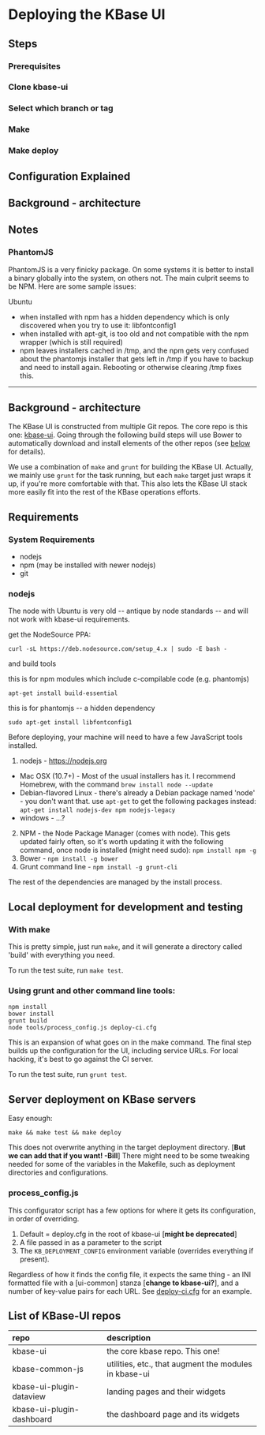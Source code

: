 # Deploying the KBase UI


## Steps

### Prerequisites


### Clone kbase-ui


### Select which branch or tag


### Make


### Make deploy


## Configuration Explained


## Background - architecture


## Notes

### PhantomJS 

PhantomJS is a very finicky package. On some systems it is better to install a binary globally into the system, on others not. The main culprit seems to be NPM. Here are some sample issues:

Ubuntu

- when installed with npm has a hidden dependency which is only discovered when you try to use it: libfontconfig1
- when installed with apt-git, is too old and not compatible with the npm wrapper (which is still required)
- npm leaves installers cached in /tmp, and the npm gets very confused about the phantomjs installer that gets left in /tmp if you have to backup and need to install again. Rebooting or otherwise clearing /tmp fixes this.


---


## Background - architecture  
The KBase UI is constructed from multiple Git repos. The core repo is this one: [kbase-ui](https://github.com/kbase/kbase-ui). Going through the following build steps will use Bower to automatically download and install elements of the other repos (see [below](#repo-list) for details).

We use a combination of `make` and `grunt` for building the KBase UI. Actually, we mainly use `grunt` for the task running, but each `make` target just wraps it up, if you're more comfortable with that. This also lets the KBase UI stack more easily fit into the rest of the KBase operations efforts.

## Requirements

### System Requirements

- nodejs
- npm (may be installed with newer nodejs)
- git


### nodejs

The node with Ubuntu is very old -- antique by node standards -- and will not work with kbase-ui requirements.

get the NodeSource PPA:

```
curl -sL https://deb.nodesource.com/setup_4.x | sudo -E bash -
```

and build tools

this is for npm modules which include c-compilable code (e.g. phantomjs)

```
apt-get install build-essential
```

this is for phantomjs -- a hidden dependency

```
sudo apt-get install libfontconfig1
```


Before deploying, your machine will need to have a few JavaScript tools installed.

1. nodejs - https://nodejs.org
  * Mac OSX (10.7+) - Most of the usual installers has it. I recommend Homebrew, with the command `brew install node --update`
  * Debian-flavored Linux - there's already a Debian package named 'node' - you don't want that. use `apt-get` to get the following packages instead: `apt-get install nodejs-dev npm nodejs-legacy`
  * windows - ...?
2. NPM - the Node Package Manager (comes with node). This gets updated fairly often, so it's worth updating it with the following command, once node is installed (might need sudo): `npm install npm -g`
3. Bower - `npm install -g bower`
4. Grunt command line - `npm install -g grunt-cli`

The rest of the dependencies are managed by the install process.

## Local deployment for development and testing

### With make
This is pretty simple, just run `make`, and it will generate a directory called 'build' with everything you need.

To run the test suite, run `make test`.

### Using grunt and other command line tools:
```
npm install
bower install
grunt build
node tools/process_config.js deploy-ci.cfg
```
This is an expansion of what goes on in the make command. The final step builds up the configuration for the UI, including service URLs. For local hacking, it's best to go against the CI server.

To run the test suite, run `grunt test`.


## Server deployment on KBase servers
Easy enough:
```
make && make test && make deploy
```

This does not overwrite anything in the target deployment directory. [**But we can add that if you want! -Bill**]
There might need to be some tweaking needed for some of the variables in the Makefile, such as deployment directories and configurations.

### process_config.js
This configurator script has a few options for where it gets its configuration, in order of overriding.
1. Default = deploy.cfg in the root of kbase-ui [**might be deprecated**]
2. A file passed in as a parameter to the script
3. The `KB_DEPLOYMENT_CONFIG` environment variable (overrides everything if present).

Regardless of how it finds the config file, it expects the same thing - an INI formatted file with a [ui-common] stanza [**change to kbase-ui?**], and a number of key-value pairs for each URL. See [deploy-ci.cfg](https://github.com/kbase/kbase-ui/blob/master/deploy-ci.cfg) for an example.


## <a name="repo-list"></a>List of KBase-UI repos  
| repo | description |
| :--- | :--- |
| kbase-ui | the core kbase repo. This one! |
| kbase-common-js | utilities, etc., that augment the modules in kbase-ui |
| kbase-ui-plugin-dataview | landing pages and their widgets |
| kbase-ui-plugin-dashboard | the dashboard page and its widgets |